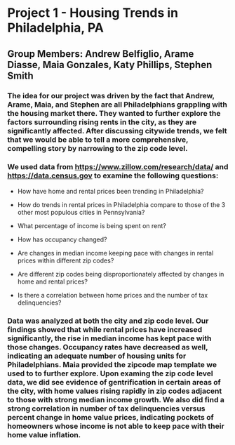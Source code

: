 # Project 1 - Housing Trends in Philadelphia, PA

## Group Members: Andrew Belfiglio, Arame Diasse, Maia Gonzales, Katy Phillips, Stephen Smith

### The idea for our project was driven by the fact that Andrew, Arame, Maia, and Stephen are all Philadelphians grappling with the housing market there.  They wanted to further explore the factors surrounding rising rents in the city, as they are significantly affected.  After discussing citywide trends, we felt that we would be able to tell a more comprehensive, compelling story by narrowing to the zip code level.  

### We used data from https://www.zillow.com/research/data/ and https://data.census.gov to examine the following questions:

 * How have home and rental prices been trending in Philadelphia?
 
 * How do trends in rental prices in Philadelphia compare to those of the 3 other most populous cities in Pennsylvania?
 
 * What percentage of income is being spent on rent?
 
 * How has occupancy changed?
 
 * Are changes in median income keeping pace with changes in rental prices within different zip codes?
 
 * Are different zip codes being disproportionately affected by changes in home and rental prices?
 
 * Is there a correlation between home prices and the number of tax delinquencies?
 
 ### Data was analyzed at both the city and zip code level.  Our findings showed that while rental prices have increased significantly, the rise in median income has kept pace with those changes.  Occupancy rates have decreased as well, indicating an adequate number of housing units for Philadelphians.  Maia provided the zipcode map template we used to to further explore.  Upon examing the zip code level data, we did see evidence of gentrification in certain areas of the city, with home values rising rapidly in zip codes adjacent to those with strong median income growth.  We also did find a strong correlation in number of tax delinquencies versus percent change in home value prices, indicating pockets of homeowners whose income is not able to keep pace with their home value inflation.
